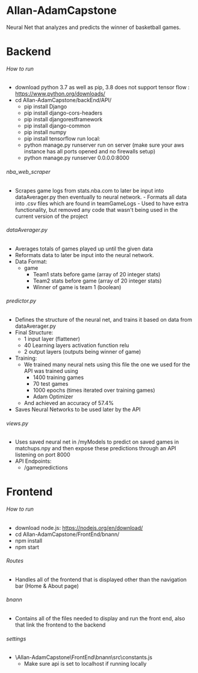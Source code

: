 # Allan-AdamCapstone
Neural Net that analyzes and predicts the winner of basketball games.

# Backend
###### How to run
- download python 3.7 as well as pip, 3.8 does not support tensor flow : https://www.python.org/downloads/
- cd Allan-AdamCapstone/backEnd/API/
  - pip install Django
  - pip install django-cors-headers
  - pip install djangorestframework
  - pip install django-common
  - pip install numpy
  - pip install tensorflow
  run local:
  - python manage.py runserver
  run on server (make sure your aws instance has all ports opened and no firewalls setup)
  - python manage.py runserver 0.0.0.0:8000

###### nba_web_scraper
- Scrapes game logs from stats.nba.com to later be input into dataAverager.py then eventually to neural network.
                - Formats all data into .csv files which are found in teamGameLogs
                - Used to have extra functionality, but removed any code that wasn't being used in the current version of the project
###### dataAverager.py
- Averages totals of games played up until the given data
- Reformats data to later be input into the neural network.
- Data Format:
  - game
    - Team1 stats before game (array of 20 integer stats)
    - Team2 stats before game (array of 20 integer stats)
    - Winner of game is team 1 (boolean)
###### predictor.py
- Defines the structure of the neural net, and trains it based on data from dataAverager.py
- Final Structure:
  - 1 input layer (flattener)
  - 40 Learning layers activation function relu
  - 2 output layers (outputs being winner of game)
- Training:
  - We trained many neural nets using this file the one we used for the API was trained using
    - 1400 training games
    - 70 test games
    - 1000 epochs (times iterated over training games)
    - Adam Optimizer
  - And achieved an accuracy of 57.4%
- Saves Neural Networks to be used later by the API
###### views.py
- Uses saved neural net in /myModels to predict on saved games in matchups.npy and then expose these predictions through an API listening on port 8000
- API Endpoints:
  - /gamepredictions

# Frontend
###### How to run
- download node.js: https://nodejs.org/en/download/
- cd Allan-AdamCapstone/FrontEnd/bnann/
- npm install
- npm start
###### Routes
- Handles all of the frontend that is displayed other than the navigation bar (Home & About page)
###### bnann
- Contains all of the files needed to display and run the front end, also that link the frontend to the backend
###### settings
- \Allan-AdamCapstone\FrontEnd\bnann\src\constants.js
  - Make sure api is set to localhost if running locally
